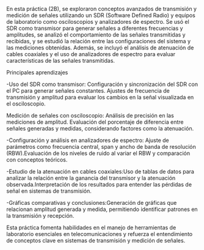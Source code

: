 
En esta práctica (2B), se exploraron conceptos avanzados de transmisión y medición de señales utilizando un SDR (Software Defined Radio) y equipos de laboratorio como osciloscopios y analizadores de espectro. Se usó el SDR como transmisor para generar señales a diferentes frecuencias y amplitudes, se analizó  el comportamiento de las señales transmitidas y recibidas, y se estudió la relación entre las configuraciones del sistema y las mediciones obtenidas. Además, se incluyó el análisis de atenuación de cables coaxiales y el uso de analizadores de espectro para evaluar características de las señales transmitidas.

Principales aprendizajes

-Uso del SDR como transmisor: Configuración y sincronización del SDR con el PC para generar señales constantes.
Ajustes de frecuencia de transmisión y amplitud para evaluar los cambios en la señal visualizada en el osciloscopio.

Medición de señales con osciloscopio: Análisis de precisión en las mediciones de amplitud. Evaluación del porcentaje de diferencia entre señales generadas y medidas, considerando factores como la atenuación.

-Configuración y análisis en analizadores de espectro: Ajuste de parámetros como frecuencia central, span y ancho de banda de resolución (RBW).Evaluación de los niveles de ruido al variar el RBW y comparación con conceptos teóricos.

-Estudio de la atenuación en cables coaxiales:Uso de tablas de datos para analizar la relación entre la ganancia del transmisor y la atenuación observada.Interpretación de los resultados para entender las pérdidas de señal en sistemas de transmisión.

-Gráficas comparativas y conclusiones:Generación de gráficas que relacionan amplitud generada y medida, permitiendo identificar patrones en la transmisión y recepción.

Esta práctica fomenta habilidades en el manejo de herramientas de laboratorio esenciales en telecomunicaciones y refuerza el entendimiento de conceptos clave en sistemas de transmisión y medición de señales.
